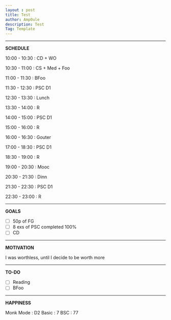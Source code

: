 ```yaml
---
layout : post
title: Test
author: Amp0ule
description: Test
Tag: Template
---
```


*****
**SCHEDULE**

10:00 - 10:30 : CD + WO

10:30 - 11:00 : CS + Med + Foo 

11:00 - 11:30 : BFoo

11:30 - 12:30 : PSC D1 

12:30 - 13:30 : Lunch

13:30 - 14:00 : R

14:00 - 15:00 : PSC D1

15:00 - 16:00 : R

16:00 - 16:30 : Gouter

17:00 - 18:30 : PSC D1

18:30 - 19:00 : R

19:00 - 20:30 : Mooc

20:30 - 21:30 : Dinn

21:30 - 22:30 : PSC D1

22:30 - 23:00 : R

*****
**GOALS**

- [ ] 50p of FG
- [ ] 8 exs of PSC completed 100%
- [ ] CD

*****
**MOTIVATION**

I was worthless, until I decide to be worth more

*****
**TO-DO**

 - [ ] Reading
 - [ ] BFoo

*****
**HAPPINESS**

Monk Mode : D2
Basic : 7
BSC : 77
